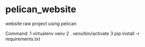 # pelican_website
website raw project using pelican

Command:
1 virtualenv venv
2 . venv/bin/activate
3 pip install -r requirements.txt
